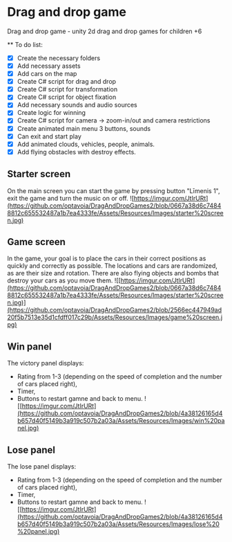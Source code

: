 # Drag and drop game
Drag and drop game - unity 2d drag and drop games for children +6

** To do list:
- [x] Create the necessary folders
- [x] Add necessary assets
- [x] Add cars on the map
- [x] Create C# script for drag and drop
- [x] Create C# script for transformation
- [x] Create C# script for object fixation
- [x] Add necessary sounds and audio sources
- [x] Create logic for winning
- [x] Create C# script for camera -> zoom-in/out and camera restrictions
- [x] Create animated main menu 3 buttons, sounds
- [x] Can exit and start play
- [x] Add animated clouds, vehicles, people, animals.
- [x] Add flying obstacles with destroy effects.

## Starter screen
On the main screen you can start the game by pressing button "Līmenis 1", exit the game and turn the music on or off.
![https://imgur.com/JtIrURt](https://github.com/optavoia/DragAndDropGames2/blob/0667a38d6c74848812c655532487a1b7ea4333fe/Assets/Resources/Images/starter%20screen.jpg)

## Game screen
In the game, your goal is to place the cars in their correct positions as quickly and correctly as possible. The locations and cars are randomized, as are their size and rotation. There are also flying objects and bombs that destroy your cars as you move them.
![[https://imgur.com/JtIrURt](https://github.com/optavoia/DragAndDropGames2/blob/0667a38d6c74848812c655532487a1b7ea4333fe/Assets/Resources/Images/starter%20screen.jpg)](https://github.com/optavoia/DragAndDropGames2/blob/2566ec447949ad20f5b7513e35d1cfdff017c29b/Assets/Resources/Images/game%20screen.jpg)

## Win panel
The victory panel displays:
- Rating from 1-3 (depending on the speed of completion and the number of cars placed right),
- Timer,
- Buttons to restart gamne and back to menu.
![[https://imgur.com/JtIrURt](https://github.com/optavoia/DragAndDropGames2/blob/4a38126165d4b657d40f5149b3a919c507b2a03a/Assets/Resources/Images/win%20panel.jpg)

## Lose panel
The lose panel displays:
- Rating from 1-3 (depending on the speed of completion and the number of cars placed right),
- Timer,
- Buttons to restart gamne and back to menu.
![[https://imgur.com/JtIrURt](https://github.com/optavoia/DragAndDropGames2/blob/4a38126165d4b657d40f5149b3a919c507b2a03a/Assets/Resources/Images/lose%20%20panel.jpg)
